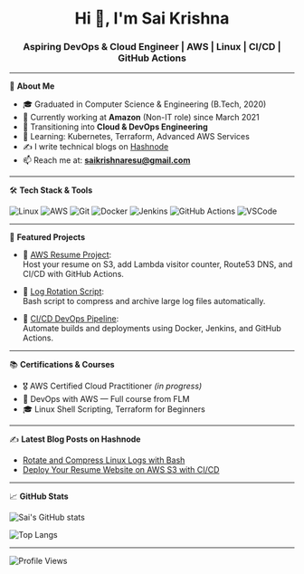 <h1 align="center">Hi 👋, I'm Sai Krishna</h1>
<h3 align="center">Aspiring DevOps & Cloud Engineer | AWS | Linux | CI/CD | GitHub Actions</h3>

---

🌟 **About Me**

- 🎓 Graduated in Computer Science & Engineering (B.Tech, 2020)
- 💼 Currently working at **Amazon** (Non-IT role) since March 2021
- 🚀 Transitioning into **Cloud & DevOps Engineering**
- 🧠 Learning: Kubernetes, Terraform, Advanced AWS Services
- ✍️ I write technical blogs on [Hashnode](https://hashnode.com/@your-hashnode-username)
- 📫 Reach me at: **saikrishnaresu@gmail.com**

---

🛠️ **Tech Stack & Tools**

![Linux](https://img.shields.io/badge/Linux-FCC624?style=flat&logo=linux&logoColor=black)
![AWS](https://img.shields.io/badge/AWS-232F3E?style=flat&logo=amazonaws&logoColor=white)
![Git](https://img.shields.io/badge/Git-F05032?style=flat&logo=git&logoColor=white)
![Docker](https://img.shields.io/badge/Docker-2496ED?style=flat&logo=docker&logoColor=white)
![Jenkins](https://img.shields.io/badge/Jenkins-D24939?style=flat&logo=jenkins&logoColor=white)
![GitHub Actions](https://img.shields.io/badge/GitHub_Actions-2088FF?style=flat&logo=github-actions&logoColor=white)
![VSCode](https://img.shields.io/badge/VSCode-007ACC?style=flat&logo=visual-studio-code&logoColor=white)

---

📘 **Featured Projects**

- 🔹 [AWS Resume Project](https://github.com/saikrishnaresuk/aws-resume-project):  
  Host your resume on S3, add Lambda visitor counter, Route53 DNS, and CI/CD with GitHub Actions.

- 🔹 [Log Rotation Script](https://github.com/saikrishnaresuk/log-rotation):  
  Bash script to compress and archive large log files automatically.

- 🔹 [CI/CD DevOps Pipeline](https://github.com/saikrishnaresuk/devops-pipeline):  
  Automate builds and deployments using Docker, Jenkins, and GitHub Actions.

---

📚 **Certifications & Courses**

- 🎖️ AWS Certified Cloud Practitioner *(in progress)*
- 📘 DevOps with AWS — Full course from FLM
- 🎓 Linux Shell Scripting, Terraform for Beginners

---

✍️ **Latest Blog Posts on Hashnode**
<!-- BLOG-POST-LIST:START -->
- [Rotate and Compress Linux Logs with Bash](https://hashnode.com/@your-hashnode-username/linux-log-rotation)
- [Deploy Your Resume Website on AWS S3 with CI/CD](https://hashnode.com/@your-hashnode-username/aws-resume-project)
<!-- BLOG-POST-LIST:END -->

---

📈 **GitHub Stats**

![Sai's GitHub stats](https://github-readme-stats.vercel.app/api?username=saikrishnaresuk&show_icons=true&theme=radical)

![Top Langs](https://github-readme-stats.vercel.app/api/top-langs/?username=saikrishnaresuk&layout=compact&theme=radical)

---

![Profile Views](https://komarev.com/ghpvc/?username=saikrishnaresuk&color=blue)
